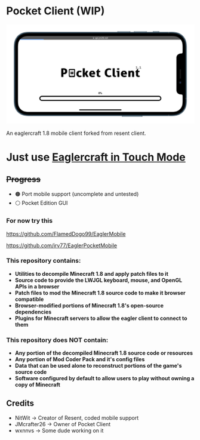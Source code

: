 # Pocket Client (WIP)

![Banner](images/real/2.png)

An eaglercraft 1.8 mobile client forked from resent client.

# Just use [Eaglercraft in Touch Mode](https://eaglercraft.com)

## ~~Progress~~

- 🟠 Port mobile support (uncomplete and untested)
- ⚪ Pocket Edition GUI

### For now try this

<https://github.com/FlamedDogo99/EaglerMobile>

<https://github.com/irv77/EaglerPocketMobile>

### This repository contains:

 - **Utilities to decompile Minecraft 1.8 and apply patch files to it**
 - **Source code to provide the LWJGL keyboard, mouse, and OpenGL APIs in a browser**
 - **Patch files to mod the Minecraft 1.8 source code to make it browser compatible**
 - **Browser-modified portions of Minecraft 1.8's open-source dependencies**
 - **Plugins for Minecraft servers to allow the eagler client to connect to them**

### This repository does NOT contain:

 - **Any portion of the decompiled Minecraft 1.8 source code or resources**
 - **Any portion of Mod Coder Pack and it's config files**
 - **Data that can be used alone to reconstruct portions of the game's source code**
 - **Software configured by default to allow users to play without owning a copy of Minecraft**

 ## Credits

 - NitWit -> Creator of Resent, coded mobile support
 - JMcrafter26 -> Owner of Pocket Client
 - wxnnvs -> Some dude working on it

